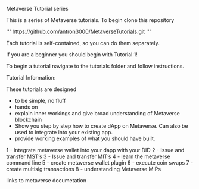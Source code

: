 Metaverse Tutorial series

This is a series of Metaverse tutorials. To begin clone this repository

'''
https://github.com/antron3000/MetaverseTutorials.git
'''

Each tutorial is self-contained, so you can do them separately.

If you are a beginner you should begin with Tutorial 1!

To begin a tutorial navigate to the tutorials folder and follow instructions.

Tutorial Information:

These tutorials are designed
- to be simple, no fluff
- hands on
- explain inner workings and give broad understanding of Metaverse blockchain
- Show you step by step how to create dApp on Metaverse. Can also be used to integrate into your existing app.
- provide working examples of what you should have built.

1 - Integrate metaverse wallet into your dapp with your DID
2 - Issue and transfer MST’s
3 - Issue and transfer MIT’s
4 - learn the metaverse command line
5 - create metaverse wallet plugin
6 - execute coin swaps
7 - create multisig transactions
8 - understanding Metaverse MIPs


links to metaverse documetation
